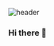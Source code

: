
![header](https://capsule-render.vercel.app/api?type=waving&color=000000&height=150&section=header&text=pilot0311&fontColor=c3e2dd&fontSize=70&animation=fadeIn&fontAlignY=55)

### Hi there 👋
